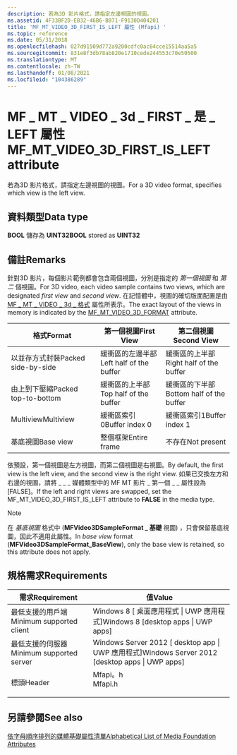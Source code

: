 ```yaml
---
description: 若為3D 影片格式，請指定左邊視圖的視圖。
ms.assetid: 4F33BF2D-EB32-46B6-B071-F9130D404201
title: 'MF_MT_VIDEO_3D_FIRST_IS_LEFT 屬性 (Mfapi) '
ms.topic: reference
ms.date: 05/31/2018
ms.openlocfilehash: 027d91509d772a9200cdfc0ac64cce15514aa5a5
ms.sourcegitcommit: 831e8f3db78ab820e1710cede244553c70e50500
ms.translationtype: MT
ms.contentlocale: zh-TW
ms.lasthandoff: 01/08/2021
ms.locfileid: "104386289"
---
```

# <a name="mf_mt_video_3d_first_is_left-attribute"></a><span data-ttu-id="b470e-103">MF \_ MT \_ VIDEO \_ 3d \_ FIRST \_ 是 \_ LEFT 屬性</span><span class="sxs-lookup"><span data-stu-id="b470e-103">MF\_MT\_VIDEO\_3D\_FIRST\_IS\_LEFT attribute</span></span>

<span data-ttu-id="b470e-104">若為3D 影片格式，請指定左邊視圖的視圖。</span><span class="sxs-lookup"><span data-stu-id="b470e-104">For a 3D video format, specifies which view is the left view.</span></span>

## <a name="data-type"></a><span data-ttu-id="b470e-105">資料類型</span><span class="sxs-lookup"><span data-stu-id="b470e-105">Data type</span></span>

<span data-ttu-id="b470e-106">**BOOL** 儲存為 **UINT32**</span><span class="sxs-lookup"><span data-stu-id="b470e-106">**BOOL** stored as **UINT32**</span></span>

## <a name="remarks"></a><span data-ttu-id="b470e-107">備註</span><span class="sxs-lookup"><span data-stu-id="b470e-107">Remarks</span></span>

<span data-ttu-id="b470e-108">針對3D 影片，每個影片範例都會包含兩個視圖，分別是指定的 *第一個視圖* 和 *第二* 個視圖。</span><span class="sxs-lookup"><span data-stu-id="b470e-108">For 3D video, each video sample contains two views, which are designated *first view* and *second view*.</span></span> <span data-ttu-id="b470e-109">在記憶體中，視圖的確切版面配置是由 [MF \_ MT \_ VIDEO \_ 3d \_ 格式](mf-mt-video-3d-format.md) 屬性所表示。</span><span class="sxs-lookup"><span data-stu-id="b470e-109">The exact layout of the views in memory is indicated by the [MF\_MT\_VIDEO\_3D\_FORMAT](mf-mt-video-3d-format.md) attribute.</span></span>



| <span data-ttu-id="b470e-110">格式</span><span class="sxs-lookup"><span data-stu-id="b470e-110">Format</span></span>               | <span data-ttu-id="b470e-111">第一個視圖</span><span class="sxs-lookup"><span data-stu-id="b470e-111">First View</span></span>              | <span data-ttu-id="b470e-112">第二個視圖</span><span class="sxs-lookup"><span data-stu-id="b470e-112">Second View</span></span>               |
|----------------------|-------------------------|---------------------------|
| <span data-ttu-id="b470e-113">以並存方式封裝</span><span class="sxs-lookup"><span data-stu-id="b470e-113">Packed side-by-side</span></span>  | <span data-ttu-id="b470e-114">緩衝區的左邊半部</span><span class="sxs-lookup"><span data-stu-id="b470e-114">Left half of the buffer</span></span> | <span data-ttu-id="b470e-115">緩衝區的上半部</span><span class="sxs-lookup"><span data-stu-id="b470e-115">Right half of the buffer</span></span>  |
| <span data-ttu-id="b470e-116">由上到下壓縮</span><span class="sxs-lookup"><span data-stu-id="b470e-116">Packed top-to-bottom</span></span> | <span data-ttu-id="b470e-117">緩衝區的上半部</span><span class="sxs-lookup"><span data-stu-id="b470e-117">Top half of the buffer</span></span>  | <span data-ttu-id="b470e-118">緩衝區的下半部</span><span class="sxs-lookup"><span data-stu-id="b470e-118">Bottom half of the buffer</span></span> |
| <span data-ttu-id="b470e-119">Multiview</span><span class="sxs-lookup"><span data-stu-id="b470e-119">Multiview</span></span>            | <span data-ttu-id="b470e-120">緩衝區索引0</span><span class="sxs-lookup"><span data-stu-id="b470e-120">Buffer index 0</span></span>          | <span data-ttu-id="b470e-121">緩衝區索引1</span><span class="sxs-lookup"><span data-stu-id="b470e-121">Buffer index 1</span></span>            |
| <span data-ttu-id="b470e-122">基底視圖</span><span class="sxs-lookup"><span data-stu-id="b470e-122">Base view</span></span>            | <span data-ttu-id="b470e-123">整個框架</span><span class="sxs-lookup"><span data-stu-id="b470e-123">Entire frame</span></span>            | <span data-ttu-id="b470e-124">不存在</span><span class="sxs-lookup"><span data-stu-id="b470e-124">Not present</span></span>               |



 

<span data-ttu-id="b470e-125">依預設，第一個視圖是左方視圖，而第二個視圖是右視圖。</span><span class="sxs-lookup"><span data-stu-id="b470e-125">By default, the first view is the left view, and the second view is the right view.</span></span> <span data-ttu-id="b470e-126">如果已交換左方和右邊的視圖，請將 \_ \_ \_ 媒體類型中的 MF MT 影片 \_ 第一個 \_ \_ 屬性設為 [FALSE]。</span><span class="sxs-lookup"><span data-stu-id="b470e-126">If the left and right views are swapped, set the MF\_MT\_VIDEO\_3D\_FIRST\_IS\_LEFT attribute to **FALSE** in the media type.</span></span>

> [!Note]  
> <span data-ttu-id="b470e-127">在 *基底視圖* 格式中 (**MFVideo3DSampleFormat \_ 基礎** 視圖) ，只會保留基底視圖，因此不適用此屬性。</span><span class="sxs-lookup"><span data-stu-id="b470e-127">In *base view* format (**MFVideo3DSampleFormat\_BaseView**), only the base view is retained, so this attribute does not apply.</span></span>

 

## <a name="requirements"></a><span data-ttu-id="b470e-128">規格需求</span><span class="sxs-lookup"><span data-stu-id="b470e-128">Requirements</span></span>



| <span data-ttu-id="b470e-129">需求</span><span class="sxs-lookup"><span data-stu-id="b470e-129">Requirement</span></span> | <span data-ttu-id="b470e-130">值</span><span class="sxs-lookup"><span data-stu-id="b470e-130">Value</span></span> |
|-------------------------------------|------------------------------------------------------------------------------------|
| <span data-ttu-id="b470e-131">最低支援的用戶端</span><span class="sxs-lookup"><span data-stu-id="b470e-131">Minimum supported client</span></span><br/> | <span data-ttu-id="b470e-132">Windows 8 \[ 桌面應用程式 \| UWP 應用程式\]</span><span class="sxs-lookup"><span data-stu-id="b470e-132">Windows 8 \[desktop apps \| UWP apps\]</span></span><br/>                                  |
| <span data-ttu-id="b470e-133">最低支援的伺服器</span><span class="sxs-lookup"><span data-stu-id="b470e-133">Minimum supported server</span></span><br/> | <span data-ttu-id="b470e-134">Windows Server 2012 \[ desktop app \| UWP 應用程式\]</span><span class="sxs-lookup"><span data-stu-id="b470e-134">Windows Server 2012 \[desktop apps \| UWP apps\]</span></span><br/>                        |
| <span data-ttu-id="b470e-135">標頭</span><span class="sxs-lookup"><span data-stu-id="b470e-135">Header</span></span><br/>                   | <dl> <span data-ttu-id="b470e-136"><dt>Mfapi。h</dt></span><span class="sxs-lookup"><span data-stu-id="b470e-136"><dt>Mfapi.h</dt></span></span> </dl> |



## <a name="see-also"></a><span data-ttu-id="b470e-137">另請參閱</span><span class="sxs-lookup"><span data-stu-id="b470e-137">See also</span></span>

<dl> <dt>

[<span data-ttu-id="b470e-138">依字母順序排列的媒體基礎屬性清單</span><span class="sxs-lookup"><span data-stu-id="b470e-138">Alphabetical List of Media Foundation Attributes</span></span>](alphabetical-list-of-media-foundation-attributes.md)
</dt> </dl>

 

 




